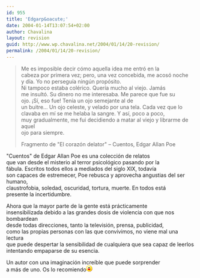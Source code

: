 ```yaml
---
id: 955
title: 'Edgarp&oacute;'
date: 2004-01-14T13:07:54+02:00
author: Chavalina
layout: revision
guid: http://www.wp.chavalina.net/2004/01/14/20-revision/
permalink: /2004/01/14/20-revision/
---
```

  


> Me es imposible decir c&oacute;mo aquella idea me entr&oacute; en la  
> cabeza por primera vez; pero, una vez concebida, me acos&oacute; noche  
> y d&iacute;a. Yo no persegu&iacute;a ning&uacute;n prop&oacute;sito.  
> Ni tampoco estaba colérico. Quer&iacute;a mucho al viejo. Jamás  
> me insult&oacute;. Su dinero no me interesaba. Me parece que fue su  
> ojo. &iexcl;S&iacute;, eso fue! Ten&iacute;a un ojo semejante al de  
> un buitre… Un ojo celeste, y velado por una tela. Cada vez que lo  
> clavaba en m&iacute; se me helaba la sangre. Y as&iacute;, poco a poco,  
> muy gradualmente, me fui decidiendo a matar al viejo y librarme de aquel  
> ojo para siempre. 
> 
> <p class="cita">
>   Fragmento de "El coraz&oacute;n delator" &#8211; Cuentos, Edgar Allan Poe
> </p>

"Cuentos" de Edgar Allan Poe es una colecci&oacute;n de relatos  
que van desde el misterio al terror psicol&oacute;gico pasando por la  
fábula. Escritos todos ellos a mediados del siglo XIX, todav&iacute;a  
son capaces de estremecer, Poe rebusca y aprovecha angustias del ser humano,  
claustrofobia, soledad, oscuridad, tortura, muerte. En todos está  
presente la incertidumbre.

Ahora que la mayor parte de la gente está prácticamente  
insensibilizada debido a las grandes dosis de violencia con que nos bombardean  
desde todas direcciones, tanto la televisi&oacute;n, prensa, publicidad,  
como las propias personas con las que convivimos, no viene mal una lectura  
que puede despertar la sensibilidad de cualquiera que sea capaz de leerlos  
intentando empaparse de su esencia.

Un autor con una imaginaci&oacute;n incre&iacute;ble que puede sorprender  
a más de uno. Os lo recomiendo![emo](./imagenes/emoticonos/risa.gif)